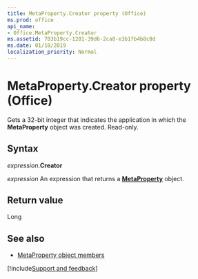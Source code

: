 ```yaml
---
title: MetaProperty.Creator property (Office)
ms.prod: office
api_name:
- Office.MetaProperty.Creator
ms.assetid: 703b19cc-1201-39d6-2ca8-e3b1fb4b8c8d
ms.date: 01/18/2019
localization_priority: Normal
---
```



# MetaProperty.Creator property (Office)

Gets a 32-bit integer that indicates the application in which the **MetaProperty** object was created. Read-only.


## Syntax

_expression_.**Creator**

_expression_ An expression that returns a **[MetaProperty](Office.MetaProperty.md)** object.


## Return value

Long


## See also

- [MetaProperty object members](overview/Library-Reference/metaproperty-members-office.md)



[!include[Support and feedback](~/includes/feedback-boilerplate.md)]